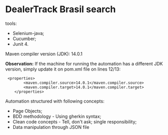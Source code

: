 # DealerTrack Brasil search

tools:

- Selenium-java;
- Cucumber;
- Junit 4.

Maven compiler version (JDK): 14.0.1

**Observation:** If the machine for running the automation has a different JDK version, simply update it on pom.xml file on lines 12/13:

```
 <properties>
        <maven.compiler.source>14.0.1</maven.compiler.source>
        <maven.compiler.target>14.0.1</maven.compiler.target>
    </properties>
```

Automation structured with following concepts:

- Page Objects;
- BDD methodology - Using gherkin syntax;
- Clean code concepts - Tell, don't ask; single responsibility;
- Data manipulation through JSON file
